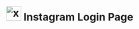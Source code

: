 # <img src="https://cdn.worldvectorlogo.com/logos/instagram-2-1.svg" alt="xd" width="40" height="40"/> Instagram Login Page  
